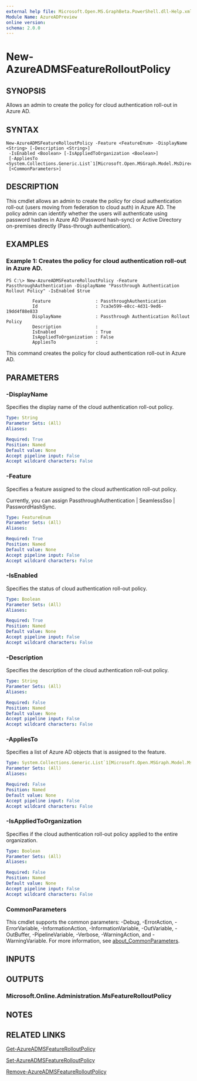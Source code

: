```yaml
---
external help file: Microsoft.Open.MS.GraphBeta.PowerShell.dll-Help.xml
Module Name: AzureADPreview
online version:
schema: 2.0.0
---
```


# New-AzureADMSFeatureRolloutPolicy

## SYNOPSIS
Allows an admin to create the policy for cloud authentication roll-out in Azure AD.

## SYNTAX

```
New-AzureADMSFeatureRolloutPolicy -Feature <FeatureEnum> -DisplayName <String> [-Description <String>]
 -IsEnabled <Boolean> [-IsAppliedToOrganization <Boolean>]
 [-AppliesTo <System.Collections.Generic.List`1[Microsoft.Open.MSGraph.Model.MsDirectoryObject]>]
 [<CommonParameters>]
```

## DESCRIPTION
This cmdlet allows an admin to create the policy for cloud authentication roll-out (users moving from federation to cloud auth) in Azure AD.
The policy admin can identify whether the users will authenticate using password hashes in Azure AD (Password hash-sync) or Active Directory on-premises directly (Pass-through authentication).

## EXAMPLES

### Example 1: Creates the policy for cloud authentication roll-out in Azure AD.
```
PS C:\> New-AzureADMSFeatureRolloutPolicy -Feature PassthroughAuthentication -DisplayName "Passthrough Authentication Rollout Policy" -IsEnabled $true

          Feature                 : PassthroughAuthentication
          Id                      : 7ca3e599-e8cc-4d31-9ed6-19dd4f88e833
          DisplayName             : Passthrough Authentication Rollout Policy
          Description             :
          IsEnabled               : True
          IsAppliedToOrganization : False
          AppliesTo               :
```

This command creates the policy for cloud authentication roll-out in Azure AD.

## PARAMETERS

### -DisplayName
Specifies the display name of the cloud authentication roll-out policy.

```yaml
Type: String
Parameter Sets: (All)
Aliases:

Required: True
Position: Named
Default value: None
Accept pipeline input: False
Accept wildcard characters: False
```

### -Feature
Specifies a feature assigned to the cloud authentication roll-out policy.

Currently, you can assign PassthroughAuthentication | SeamlessSso | PasswordHashSync.

```yaml
Type: FeatureEnum
Parameter Sets: (All)
Aliases:

Required: True
Position: Named
Default value: None
Accept pipeline input: False
Accept wildcard characters: False
```

### -IsEnabled
Specifies the status of cloud authentication roll-out policy.

```yaml
Type: Boolean
Parameter Sets: (All)
Aliases:

Required: True
Position: Named
Default value: None
Accept pipeline input: False
Accept wildcard characters: False
```

### -Description
Specifies the description of the cloud authentication roll-out policy.

```yaml
Type: String
Parameter Sets: (All)
Aliases:

Required: False
Position: Named
Default value: None
Accept pipeline input: False
Accept wildcard characters: False
```

### -AppliesTo
Specifies a list of Azure AD objects that is assigned to the feature.

```yaml
Type: System.Collections.Generic.List`1[Microsoft.Open.MSGraph.Model.MsDirectoryObject]
Parameter Sets: (All)
Aliases:

Required: False
Position: Named
Default value: None
Accept pipeline input: False
Accept wildcard characters: False
```

### -IsAppliedToOrganization
Specifies if the cloud authentication roll-out policy applied to the entire organization.

```yaml
Type: Boolean
Parameter Sets: (All)
Aliases:

Required: False
Position: Named
Default value: None
Accept pipeline input: False
Accept wildcard characters: False
```

### CommonParameters
This cmdlet supports the common parameters: -Debug, -ErrorAction, -ErrorVariable, -InformationAction, -InformationVariable, -OutVariable, -OutBuffer, -PipelineVariable, -Verbose, -WarningAction, and -WarningVariable. For more information, see [about_CommonParameters](https://go.microsoft.com/fwlink/?LinkID=113216).

## INPUTS

## OUTPUTS

### Microsoft.Online.Administration.MsFeatureRolloutPolicy
## NOTES
## RELATED LINKS

[Get-AzureADMSFeatureRolloutPolicy]()

[Set-AzureADMSFeatureRolloutPolicy]()

[Remove-AzureADMSFeatureRolloutPolicy]()

